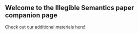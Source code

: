 ## Welcome to the Illegible Semantics paper companion page

[Check out our additional materials here!](http://illegiblesemantics.com)
